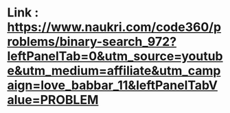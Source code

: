 # Link : https://www.naukri.com/code360/problems/binary-search_972?leftPanelTab=0&utm_source=youtube&utm_medium=affiliate&utm_campaign=love_babbar_11&leftPanelTabValue=PROBLEM